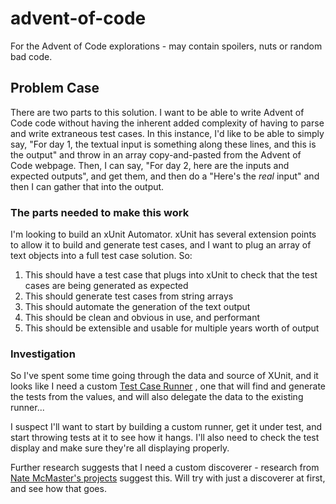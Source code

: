 # advent-of-code

For the Advent of Code explorations - may contain spoilers, nuts or random bad code.

## Problem Case

There are two parts to this solution.  I want to be able to write Advent of Code code without having the inherent added complexity of
having to parse and write extraneous test cases.  In this instance, I'd like to be able to simply say, "For day 1, the textual input
is something along these lines, and this is the output" and throw in an array copy-and-pasted from the Advent of Code webpage.  Then,
I can say, "For day 2, here are the inputs and expected outputs", and get them, and then do a "Here's the *real* input" and then I
can gather that into the output.

### The parts needed to make this work

I'm looking to build an xUnit Automator.  xUnit has several extension points to allow it to build and generate test cases, and I want
to plug an array of text objects into a full test case solution.  So:

1. This should have a test case that plugs into xUnit to check that the test cases are being generated as expected
1. This should generate test cases from string arrays
1. This should automate the generation of the text output
1. This should be clean and obvious in use, and performant
1. This should be extensible and usable for multiple years worth of output

### Investigation

So I've spent some time going through the data and source of XUnit, and it looks like I need a custom
[Test Case Runner](https://github.com/xunit/xunit/blob/main/src/xunit.v2.tests/Sdk/Frameworks/Runners/XunitTheoryTestCaseRunnerTests.cs)
, one that will find and generate the tests from the values, and will also delegate the data to the existing runner...

I suspect I'll want to start by building a custom runner, get it under test, and start throwing tests at it to see how it hangs.  I'll
also need to check the test display and make sure they're all displaying properly.

Further research suggests that I need a custom discoverer - research from 
[Nate McMaster's projects](https://github.com/natemcmaster/xunit-extensions/blob/main/src/McMaster.Extensions.Xunit/Internal/SkippableFactDiscoverer.cs)
suggest this.  Will try with just a discoverer at first, and see how that goes.
